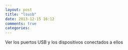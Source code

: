 ```yaml
---
layout: post
title: "lsusb"
date: 2013-12-15 16:12
comments: true
categories: 
---
```

Ver los puertos USB y los dispositivos conectados a ellos

